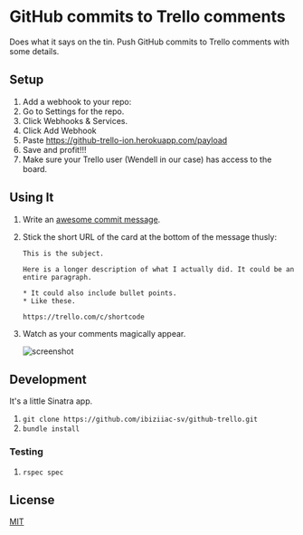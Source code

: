# GitHub commits to Trello comments

Does what it says on the tin. Push GitHub commits to Trello comments
with some details.

## Setup

1. Add a webhook to your repo:
  1. Go to Settings for the repo.
  1. Click Webhooks & Services.
  1. Click Add Webhook
  1. Paste https://github-trello-ion.herokuapp.com/payload
  1. Save and profit!!!
1. Make sure your Trello user (Wendell in our case) has access to the
   board.

## Using It

1. Write an [awesome commit
   message](http://tbaggery.com/2008/04/19/a-note-about-git-commit-messages.html).
1. Stick the short URL of the card at the bottom of the message thusly:

   ```
   This is the subject.

   Here is a longer description of what I actually did. It could be an
   entire paragraph.

   * It could also include bullet points.
   * Like these.

   https://trello.com/c/shortcode
   ```
1. Watch as your comments magically appear.

   ![screenshot](http://cl.ly/UOKR/Screen%20Shot%202014-03-12%20at%2012.16.51%20PM.png)

## Development

It's a little Sinatra app.

1. `git clone https://github.com/ibiziiac-sv/github-trello.git`
1. `bundle install`

### Testing

1. `rspec spec`

## License

[MIT](LICENSE.md)

